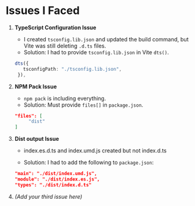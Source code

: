 # Issues I Faced

1. **TypeScript Configuration Issue**

   - I created `tsconfig.lib.json` and updated the build command, but Vite was still deleting `.d.ts` files.
   - Solution: I had to provide `tsconfig.lib.json` in Vite `dts()`.

   ```ts
   dts({
      tsconfigPath: "./tsconfig.lib.json",
    }),
   ```

2. **NPM Pack Issue**

   - `npm pack` is including everything.
   - Solution: Must provide `files[]` in `package.json`.

   ```json
   "files": [
        "dist"
   ]
   ```

3. **Dist output Issue**

   - index.es.d.ts and index.umd.js created but not index.d.ts

   - Solution: I had to add the following to `package.json`:

   ```json
   "main": "./dist/index.umd.js",
   "module": "./dist/index.es.js",
   "types": "./dist/index.d.ts"
   ```

4. _(Add your third issue here)_
